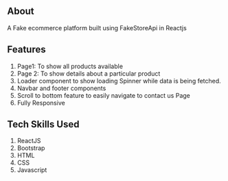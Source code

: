 
## About

A Fake ecommerce platform built using FakeStoreApi in Reactjs

## Features
1. Page1: To show all products available
2. Page 2: To show details about a particular product
3. Loader component to show loading Spinner while data is being fetched.
4. Navbar and footer components
5. Scroll to bottom feature to easily navigate to contact us Page
6. Fully Responsive

## Tech Skills Used
1. ReactJS
2. Bootstrap
3. HTML
4. CSS
5. Javascript

